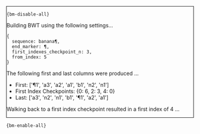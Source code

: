 <div style="border:1px solid black;">

`{bm-disable-all}`

Building BWT using the following settings...

```
{
  sequence: banana¶,
  end_marker: ¶,
  first_indexes_checkpoint_n: 3,
  from_index: 5
}

```


The following first and last columns were produced ...

 * First: ['¶1', 'a3', 'a2', 'a1', 'b1', 'n2', 'n1']
 * First Index Checkpoints: {0: 6, 2: 3, 4: 0}
 * Last: ['a3', 'n2', 'n1', 'b1', '¶1', 'a2', 'a1']

Walking back to a first index checkpoint resulted in a first index of 4 ...

</div>

`{bm-enable-all}`

